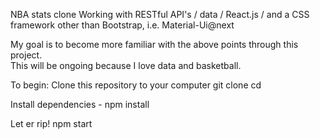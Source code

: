 NBA stats clone
Working with RESTful API's / data / React.js / and a CSS framework other than Bootstrap, i.e. Material-Ui@next

My goal is to become more familiar with the above points through this project.  
This will be ongoing because I love data and basketball.

To begin:
Clone this repository to your computer
git clone <this repository>
cd <this repository>

Install dependencies -
npm install

Let er rip!
npm start
